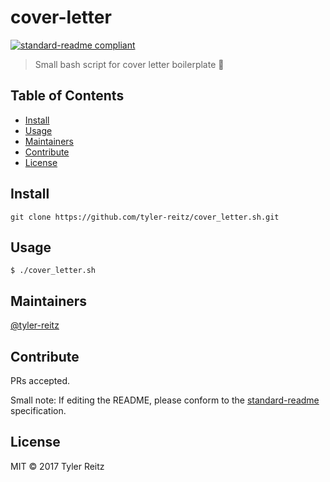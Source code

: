# cover-letter

[![standard-readme compliant](https://img.shields.io/badge/standard--readme-OK-green.svg?style=flat-square)](https://github.com/RichardLitt/standard-readme)

> Small bash script for cover letter boilerplate 📄

## Table of Contents

- [Install](#install)
- [Usage](#usage)
- [Maintainers](#maintainers)
- [Contribute](#contribute)
- [License](#license)

## Install

```
git clone https://github.com/tyler-reitz/cover_letter.sh.git
```

## Usage

```
$ ./cover_letter.sh
```

## Maintainers

[@tyler-reitz](https://github.com/tyler-reitz)

## Contribute

PRs accepted.

Small note: If editing the README, please conform to the [standard-readme](https://github.com/RichardLitt/standard-readme) specification.

## License

MIT © 2017 Tyler Reitz
